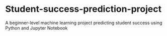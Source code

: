 # Student-success-prediction-project
A beginner-level machine learning project predicting student success using Python and Jupyter Notebook
